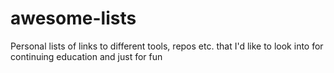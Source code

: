 # awesome-lists
Personal lists of links to different tools, repos etc. that I'd like to look into for continuing education and just for fun

